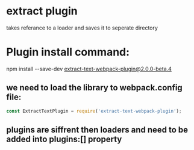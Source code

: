 # extract plugin

takes referance to a loader and saves it to seperate directory

# Plugin install command:

npm
install --save-dev extract-text-webpack-plugin@2.0.0-beta.4

## we need to load the library to webpack.config file:

```javascript
const ExtractTextPlugin = require('extract-text-webpack-plugin');
```

## plugins are siffrent then loaders and need to be added into plugins:[] property
